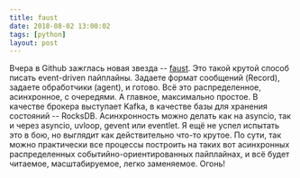 ```yaml
---
title: faust
date: 2018-08-02 13:00:02
tags: [python]
layout: post
---
```


Вчера в Github зажглась новая звезда -- [faust](https://github.com/robinhood/faust). Это такой крутой способ писать event-driven пайплайны. Задаете формат сообщений (Record), задаете обработчики (agent), и готово. Всё это распределенное, асинхронное, с очередями. А главное, максимально простое. В качестве брокера выступает Kafka, в качестве базы для хранения состояний -- RocksDB. Асинхронность можно делать как на asyncio, так и через asyncio, uvloop, gevent или eventlet. Я ещё не успел испытать это в бою, но выглядит как действительно что-то крутое. По сути, так можно практически все процессы построить на таких вот асинхронных распределенных событийно-ориентированных пайплайнах, и всё будет читаемое, масштабируемое, легко заменяемое. Огонь!
